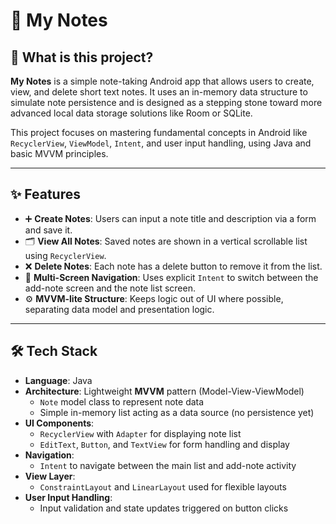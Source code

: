 # 📝 My Notes

## 📌 What is this project?

**My Notes** is a simple note-taking Android app that allows users to create, view, and delete short text notes. It uses an in-memory data structure to simulate note persistence and is designed as a stepping stone toward more advanced local data storage solutions like Room or SQLite.

This project focuses on mastering fundamental concepts in Android like `RecyclerView`, `ViewModel`, `Intent`, and user input handling, using Java and basic MVVM principles.

---

## ✨ Features

- ➕ **Create Notes**: Users can input a note title and description via a form and save it.
- 🗂️ **View All Notes**: Saved notes are shown in a vertical scrollable list using `RecyclerView`.
- ❌ **Delete Notes**: Each note has a delete button to remove it from the list.
- 🧭 **Multi-Screen Navigation**: Uses explicit `Intent` to switch between the add-note screen and the note list screen.
- ⚙️ **MVVM-lite Structure**: Keeps logic out of UI where possible, separating data model and presentation logic.

---

## 🛠 Tech Stack

- **Language**: Java
- **Architecture**: Lightweight **MVVM** pattern (Model-View-ViewModel)
  - `Note` model class to represent note data
  - Simple in-memory list acting as a data source (no persistence yet)
- **UI Components**:
  - `RecyclerView` with `Adapter` for displaying note list
  - `EditText`, `Button`, and `TextView` for form handling and display
- **Navigation**:
  - `Intent` to navigate between the main list and add-note activity
- **View Layer**:
  - `ConstraintLayout` and `LinearLayout` used for flexible layouts
- **User Input Handling**:
  - Input validation and state updates triggered on button clicks
